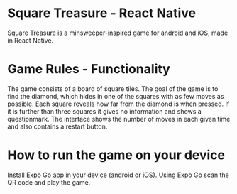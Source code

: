 # Square Treasure - React Native
Square Treasure is a minsweeper-inspired game for android and iOS, made in React Native.

# Game Rules - Functionality
The game consists of a board of square tiles. The goal of the game is to find the diamond,
which hides in one of the squares with as few moves as possible. Each square reveals how
far from the diamond is when pressed. If it is further than three squares it gives no 
information and shows a questionmark. The interface shows the number of moves in each given
time and also contains a restart button.

# How to run the game on your device
Install Expo Go app in your device (android or iOS). Using Expo Go scan the QR code and
play the game.
